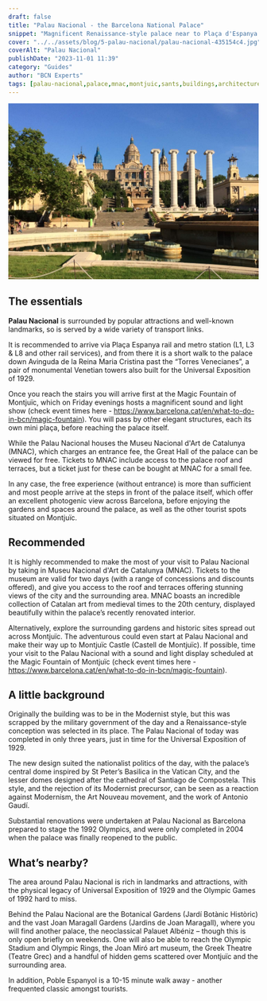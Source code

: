 ```yaml
---
draft: false
title: "Palau Nacional - the Barcelona National Palace"
snippet: "Magnificent Renaissance-style palace near to Plaça d'Espanya in Barcelona."
cover: "../../assets/blog/5-palau-nacional/palau-nacional-435154c4.jpg"
coverAlt: "Palau Nacional"
publishDate: "2023-11-01 11:39"
category: "Guides"
author: "BCN Experts"
tags: [palau-nacional,palace,mnac,montjuic,sants,buildings,architecture]
---
```


![Palau Nacional](../../assets/blog/5-palau-nacional/palau-nacional-435154c4.jpg)

## The essentials

**Palau Nacional** is surrounded by popular attractions and well-known landmarks, so is served by a wide variety of transport links.

It is recommended to arrive via Plaça Espanya rail and metro station (L1, L3 & L8 and other rail services), and from there it is a short walk to the palace down Avinguda de la Reina Maria Cristina past the “Torres Venecianes”, a pair of monumental Venetian towers also built for the Universal Exposition of 1929.

Once you reach the stairs you will arrive first at the Magic Fountain of Montjuïc, which on Friday evenings hosts a magnificent sound and light show (check event times here - https://www.barcelona.cat/en/what-to-do-in-bcn/magic-fountain). You will pass by other elegant structures, each its own mini plaça, before reaching the palace itself.

While the Palau Nacional houses the Museu Nacional d'Art de Catalunya (MNAC), which charges an entrance fee, the Great Hall of the palace can be viewed for free. Tickets to MNAC include access to the palace roof and terraces, but a ticket just for these can be bought at MNAC for a small fee.

In any case, the free experience (without entrance) is more than sufficient and most people arrive at the steps in front of the palace itself, which offer an excellent photogenic view across Barcelona, before enjoying the gardens and spaces around the palace, as well as the other tourist spots situated on Montjuïc.


## Recommended

It is highly recommended to make the most of your visit to Palau Nacional by taking in Museu Nacional d'Art de Catalunya (MNAC). Tickets to the museum are valid for two days (with a range of concessions and discounts offered), and give you access to the roof and terraces offering stunning views of the city and the surrounding area. MNAC boasts an incredible collection of Catalan art from medieval times to the 20th century, displayed beautifully within the palace’s recently renovated interior.

Alternatively, explore the surrounding gardens and historic sites spread out across Montjuïc. The adventurous could even start at Palau Nacional and make their way up to Montjuïc Castle (Castell de Montjuïc).
If possible, time your visit to the Palau Nacional with a sound and light display scheduled at the Magic Fountain of Montjuïc (check event times here - https://www.barcelona.cat/en/what-to-do-in-bcn/magic-fountain).

## A little background

Originally the building was to be in the Modernist style, but this was scrapped by the military government of the day and a Renaissance-style conception was selected in its place. The Palau Nacional of today was completed in only three years, just in time for the Universal Exposition of 1929.

The new design suited the nationalist politics of the day, with the palace’s central dome inspired by St Peter’s Basilica in the Vatican City, and the lesser domes designed after the cathedral of Santiago de Compostela. This style, and the rejection of its Modernist precursor, can be seen as a reaction against Modernism, the Art Nouveau movement, and the work of Antonio Gaudí.

Substantial renovations were undertaken at Palau Nacional as Barcelona prepared to stage the 1992 Olympics, and were only completed in 2004 when the palace was finally reopened to the public.

## What’s nearby?

The area around Palau Nacional is rich in landmarks and attractions, with the physical legacy of Universal Exposition of 1929 and the Olympic Games of 1992 hard to miss.

Behind the Palau Nacional are the Botanical Gardens (Jardí Botànic Històric) and the vast Joan Maragall Gardens (Jardins de Joan Maragall), where you will find another palace, the neoclassical Palauet Albéniz – though this is only open briefly on weekends. One will also be able to reach the Olympic Stadium and Olympic Rings, the Joan Miró art museum, the Greek Theatre (Teatre Grec) and a handful of hidden gems scattered over Montjuïc and the surrounding area.

In addition, Poble Espanyol is a 10-15 minute walk away - another frequented classic amongst tourists.
